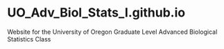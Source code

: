# UO_Adv_Biol_Stats_I.github.io
Website for the University of Oregon Graduate Level Advanced Biological Statistics Class
